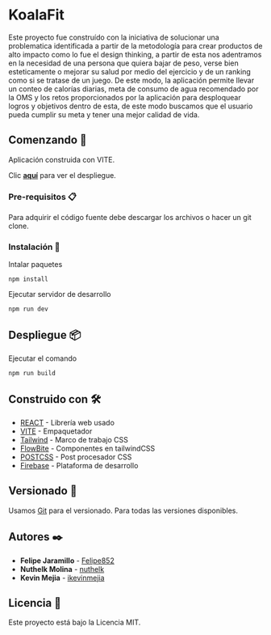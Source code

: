 # KoalaFit

Este proyecto fue construído con la iniciativa de solucionar una problematica identificada a partir de la metodología para crear productos de alto impacto como lo fue el design thinking, a partir de esta nos adentramos en la necesidad de una persona que quiera bajar de peso, verse bien esteticamente o mejorar su salud por medio del ejercicio y de un ranking como si se tratase de un juego.
De este modo, la aplicación permite llevar un conteo de calorías diarias, meta de consumo de agua recomendado por la OMS y los retos proporcionados por la aplicación para desploquear logros y objetivos dentro de esta, de este modo buscamos que el usuario pueda cumplir su meta y tener una mejor calidad de vida.


## Comenzando 🚀

Aplicación construida con VITE.

Clic [**aquí**](https://prueba-demo-b0990.web.app/) para ver el despliegue.

### Pre-requisitos 📋

Para adquirir el código fuente debe descargar los archivos o hacer un git clone.

### Instalación 🔧

Intalar paquetes

```
npm install
```

Ejecutar servidor de desarrollo

```
npm run dev
```

## Despliegue 📦

Ejecutar el comando

```
npm run build
```

## Construido con 🛠️

- [REACT](https://es.reactjs.org/) - Librería web usado
- [VITE](https://vitejs.dev/) - Empaquetador
- [Tailwind](https://tailwindcss.com/) - Marco de trabajo CSS
- [FlowBite](https://flowbite.com/) - Componentes en tailwindCSS
- [POSTCSS](https://postcss.org/) - Post procesador CSS
- [Firebase](https://firebase.google.com/) - Plataforma de desarrollo


## Versionado 📌

Usamos [Git](https://git-scm.com/) para el versionado. Para todas las versiones disponibles.

## Autores ✒️

- **Felipe Jaramillo** - [Felipe852](https://github.com/Felipe852)
- **Nuthelk Molina** - [nuthelk](https://github.com/nuthelk)
- **Kevin Mejia** - [ikevinmejia](https://github.com/ikevinmejia)


## Licencia 📄

Este proyecto está bajo la Licencia MIT.
